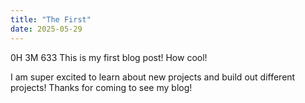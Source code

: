 ```yaml
---
title: "The First"
date: 2025-05-29
---
```

0H 3M 633 This is my first blog post! How cool!

I am super excited to learn about new projects and build out different projects!
Thanks for coming to see my blog!
